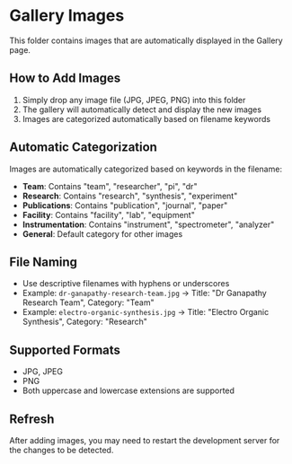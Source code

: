 # Gallery Images

This folder contains images that are automatically displayed in the Gallery page.

## How to Add Images

1. Simply drop any image file (JPG, JPEG, PNG) into this folder
2. The gallery will automatically detect and display the new images
3. Images are categorized automatically based on filename keywords

## Automatic Categorization

Images are automatically categorized based on keywords in the filename:

- **Team**: Contains "team", "researcher", "pi", "dr"
- **Research**: Contains "research", "synthesis", "experiment"
- **Publications**: Contains "publication", "journal", "paper"
- **Facility**: Contains "facility", "lab", "equipment"
- **Instrumentation**: Contains "instrument", "spectrometer", "analyzer"
- **General**: Default category for other images

## File Naming

- Use descriptive filenames with hyphens or underscores
- Example: `dr-ganapathy-research-team.jpg` → Title: "Dr Ganapathy Research Team", Category: "Team"
- Example: `electro-organic-synthesis.jpg` → Title: "Electro Organic Synthesis", Category: "Research"

## Supported Formats

- JPG, JPEG
- PNG
- Both uppercase and lowercase extensions are supported

## Refresh

After adding images, you may need to restart the development server for the changes to be detected.
